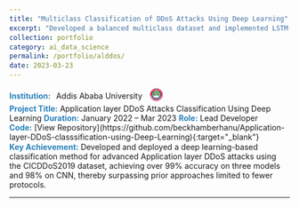 ```yaml
---
title: "Multiclass Classification of DDoS Attacks Using Deep Learning"
excerpt: "Developed a balanced multiclass dataset and implemented LSTM-based models to classify DDoS attack types across five network protocols."
collection: portfolio
category: ai_data_science
permalink: /portfolio/alddos/
date: 2023-03-23
---
```

<div style="display: flex; align-items: center; gap: 10px;">
  <span style="color:#2980b9;"><strong>Institution:</strong></span> Addis Ababa University  
  <img src="/images/logos/aau.png" alt="AAU Logo" style="width: 30px; height: 30px; border-radius: 50%; object-fit: cover;">
</div>
<span style="color:#2980b9;"><strong>Project Title:</strong></span> Application layer DDoS Attacks Classification Using Deep Learning 
<span style="color:#2980b9;"><strong>Duration:</strong></span> January 2022 – Mar 2023  
<span style="color:#2980b9;"><strong>Role:</strong></span> Lead Developer
<br/>
<span style="color:#2980b9;"><strong>Code:</strong></span> [View Repository](https://github.com/beckhamberhanu/Application-layer-DDoS-classsification-using-Deep-Learning){:target="_blank"}

<div style="margin-top: 0.5px;"></div>
<span style="color:#2980b9;"><strong>Key Achievement:</strong></span> Developed and deployed a deep learning-based classification method for advanced Application layer DDoS attacks using the CICDDoS2019 dataset, achieving over 99% accuracy on three models and 98% on CNN, thereby surpassing prior approaches limited to fewer protocols.

---
